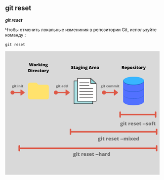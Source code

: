 ## git reset

***git reset***

Чтобы отменить локальные измениния в репозитории Git, используйте команду :

```bash=
git reset
```

![](./assets/git%20reset.png)